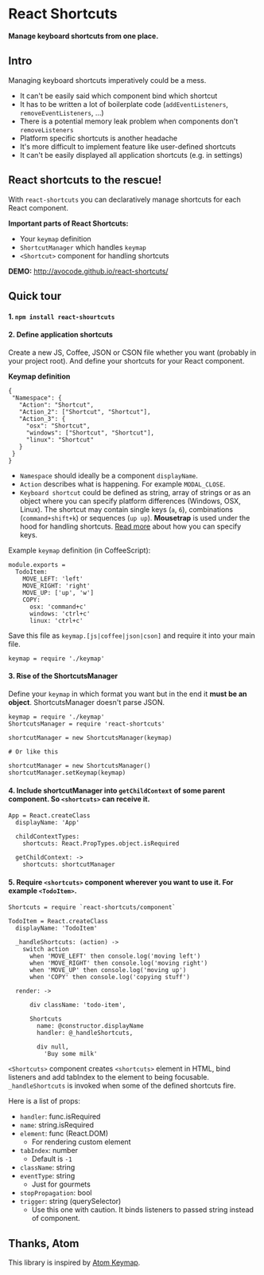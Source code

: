 React Shortcuts
=========

**Manage keyboard shortcuts from one place.**


Intro
------


Managing keyboard shortcuts imperatively could be a mess.

- It can't be easily said which component bind which shortcut
- It has to be written a lot of boilerplate code (`addEventListeners`, `removeEventListeners`, ...)
- There is a potential memory leak problem when components don't `removeListeners`
- Platform specific shortcuts is another headache
- It's more difficult to implement feature like user-defined shortcuts
- It can't be easily displayed all application shortcuts (e.g. in settings)


**React shortcuts to the rescue!**
-----------

With `react-shortcuts` you can declaratively manage shortcuts for each React component.

**Important parts of React Shortcuts:**

- Your `keymap` definition
- `ShortcutManager` which handles `keymap`
- `<Shortcut>` component for handling shortcuts

**DEMO:** http://avocode.github.io/react-shortcuts/

Quick tour
----------


#### 1. `npm install react-shourtcuts`


#### 2. **Define application shortcuts**

Create a new JS, Coffee, JSON or CSON file whether you want (probably in your project root). And define your shortcuts for your React component.

**Keymap definition**

```
{
 "Namespace": {
   "Action": "Shortcut",
   "Action_2": ["Shortcut", "Shortcut"],
   "Action_3": {
     "osx": "Shortcut",
     "windows": ["Shortcut", "Shortcut"],
     "linux": "Shortcut"
   }
 }
}
```

- `Namespace` should ideally be a component `displayName`.
- `Action` describes what is happening. For example `MODAL_CLOSE`.
- `Keyboard shortcut` could be defined as string, array of strings or as an object where you can specify platform differences (Windows, OSX, Linux). The shortcut may contain single keys (`a`, `6`), combinations (`command+shift+k`) or sequences (`up up`). **Mousetrap** is used under the hood for handling shortcuts. [Read more](https://craig.is/killing/mice) about how you can specify keys.

Example `keymap` definition (in CoffeeScript):

```
module.exports =
  TodoItem:
    MOVE_LEFT: 'left'
    MOVE_RIGHT: 'right'
    MOVE_UP: ['up', 'w']
    COPY:
      osx: 'command+c'
      windows: 'ctrl+c'
      linux: 'ctrl+c'
```

Save this file as `keymap.[js|coffee|json|cson]` and require it into your main file.

```
keymap = require './keymap'
```

#### 3. Rise of the ShortcutsManager

Define your `keymap` in which format you want but in the end it **must be an object**. ShortcutsManager doesn't parse JSON.

```
keymap = require './keymap'
ShortcutsManager = require 'react-shortcuts'

shortcutManager = new ShortcutsManager(keymap)

# Or like this

shortcutManager = new ShortcutsManager()
shortcutManager.setKeymap(keymap)

```

#### 4. Include shortcutManager into `getChildContext` of some parent component. So `<shortcuts>` can receive it.

```
App = React.createClass
  displayName: 'App'

  childContextTypes:
    shortcuts: React.PropTypes.object.isRequired

  getChildContext: ->
    shortcuts: shortcutManager

```

#### 5. Require `<shortcuts>` component wherever you want to use it. For example `<TodoItem>`.

```
Shortcuts = require `react-shortcuts/component`

TodoItem = React.createClass
  displayName: 'TodoItem'

  _handleShortcuts: (action) ->
    switch action
      when 'MOVE_LEFT' then console.log('moving left')
      when 'MOVE_RIGHT' then console.log('moving right')
      when 'MOVE_UP' then console.log('moving up')
      when 'COPY' then console.log('copying stuff')

  render: ->

      div className: 'todo-item',

      Shortcuts
        name: @constructor.displayName
        handler: @_handleShortcuts,

        div null,
          'Buy some milk'

```

`<Shortcuts>` component creates `<shortcuts>` element in HTML, bind listeners and add tabIndex to the element to being focusable. `_handleShortcuts` is invoked when some of the defined shortcuts fire.

Here is a list of props:

- `handler`: func.isRequired
- `name`: string.isRequired
- `element`: func (React.DOM)
  - For rendering custom element
- `tabIndex`: number
  - Default is `-1`
- `className`: string
- `eventType`: string
  - Just for gourmets
- `stopPropagation`: bool
- `trigger`: string (querySelector)
  - Use this one with caution. It binds listeners to passed string instead of <Shortcuts> component.



Thanks, Atom
-------------

This library is inspired by [Atom Keymap](https://github.com/atom/atom-keymap/).

